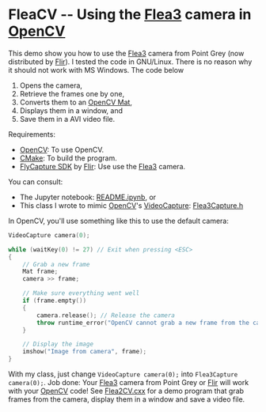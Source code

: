 # FleaCV -- Using the [Flea3](https://www.flir.co.uk/products/flea3-usb3/) camera in [OpenCV](https://opencv.org/)

This demo show you how to use the [Flea3](https://www.flir.co.uk/products/flea3-usb3/) camera from Point Grey (now distributed by [Flir](https://www.flir.co.uk/)). I tested the code in GNU/Linux. There is no reason why it should not work with MS Windows. The code below

 1. Opens the camera,
 2. Retrieve the frames one by one,
 3. Converts them to an [OpenCV Mat](https://docs.opencv.org/master/d3/d63/classcv_1_1Mat.html),
 4. Displays them in a window, and
 5. Save them in a AVI video file.

Requirements:

  - [OpenCV](https://opencv.org/): To use OpenCV.
  - [CMake](https://www.cmake.org/): To build the program.
  - [FlyCapture SDK](https://www.flir.co.uk/support-center/iis/machine-vision/downloads/spinnaker-sdk-flycapture-and-firmware-download/) by [Flir](https://www.flir.co.uk/): Use use the [Flea3](https://www.flir.co.uk/products/flea3-usb3/) camera.

You can consult:

  - The Jupyter notebook: [README.ipynb](README.ipynb), or
  - This class I wrote to mimic [OpenCV](https://opencv.org/)'s [VideoCapture](https://docs.opencv.org/master/d8/dfe/classcv_1_1VideoCapture.html#a9ac7f4b1cdfe624663478568486e6712): [Flea3Capture.h](Flea3Capture.h)

In OpenCV, you'll use something like this to use the default camera:

```cpp
VideoCapture camera(0);

while (waitKey(0) != 27) // Exit when pressing <ESC>
{
    // Grab a new frame
    Mat frame;
    camera >> frame;

    // Make sure everything went well
    if (frame.empty())
    {
        camera.release(); // Release the camera
        throw runtime_error("OpenCV cannot grab a new frame from the camera, the program will terminate");
    }

    // Display the image
    imshow("Image from camera", frame);
}
```

With my class, just change `VideoCapture camera(0);` into `Flea3Capture camera(0);`. Job done: Your [Flea3](https://www.flir.co.uk/products/flea3-usb3/) camera from Point Grey or [Flir](https://www.flir.co.uk/) will work with your [OpenCV](https://opencv.org/) code! See [Flea2CV.cxx](Flea2CV.cxx) for a demo program that grab frames from the camera, display them in a window and save a video file.

